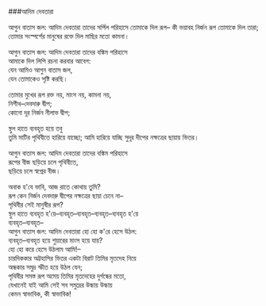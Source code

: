 ###আদিম দেবতারা

আগুন বাতাস জল: আদিম দেবতারা তাদের সর্পিল পরিহাসে 
তোমাকে দিল রূপ–
কী ভয়াবহ নির্জন রূপ তোমাকে দিল তারা;  
তোমার সংস্পর্শের মানুষের রক্তে দিল মাছির মতো কামনা।  

আগুন বাতাস জল: আদিম দেবতারা তাদের বঙ্কিম পরিহাসে  
আমাকে দিল লিপি রচনা করবার আবেগ:  
যেন আমিও আগুন বাতাস জল,  
যেন তোমাকেও সৃষ্টি করছি।  

তোমার মুখের রূপ রক্ত নয়, মাংস নয়, কামনা নয়,  
নিশীথ–দেবদারু দ্বীপ;  
কোনো দূর নির্জন নীলাভ দ্বীপ;  

স্থুল হাতে ব্যবহৃত হয়ে তবু  
তুমি মাটির পৃথিবীতে হারিয়ে যাচ্ছো; 
আমি হারিয়ে যাচ্ছি সুদূর দীপের নক্ষত্রের ছায়ায় ভিতর।  

আগুন বাতাস জল: আদিম দেবতারা তাদের বঙ্কিম পরিহাসে  
রূপের বীজ ছড়িয়ে চলে পৃথিবীতে,  
ছড়িয়ে চলে স্বপ্নের বীজ।  

অবাক হ'যে ভাবি, আজ রাতে কোথায় তুমি?  
রূপ কেন নির্জন দেবদারু দ্বীপের নক্ষত্রের ছায়া চেনে না–  
পৃথিবীর সেই মানুষীর রূপ?  
স্থুল হাতে ব্যবহৃত হ'য়ে–ব্যবহৃত–ব্যবহৃত–ব্যবহৃত–ব্যবহৃত হ'য়ে  
ব্যবহৃত–ব্যবহৃত–  
আগুন বাতাস জল: আদিম দেবতারা হো হো ক'রে হেসে উঠল:  
ব্যবহৃত–ব্যবহৃত হয়ে শুয়ারের মাংস হয়ে যায়?  
হো হো করে হেসে উঠলাম আমি!–  
চারদিককার অট্টহাসির ভিতর একটা বিরাট তিমির মৃতদেহ নিয়ে  
অন্ধকার সমুদ্র স্ফীত হয়ে উঠল যেন;  
পৃথিবীর সমস্ত রূপ অমেয় তিমির মৃতদেহের দুর্গন্ধের মতো,  
যেখানেই যাই আমি সেই সব সমুদ্রের উল্কায় উল্কায়  
কেমন স্বাভাবিক, কী স্বাভাবিক!  